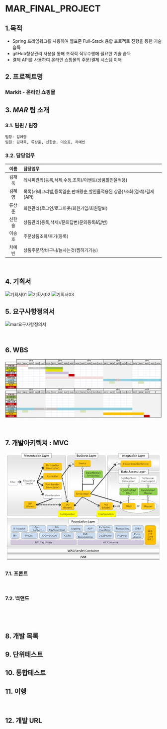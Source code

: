 # MAR_FINAL_PROJECT

## 1.목적  
* Spring 프레임워크를 사용하여 웹표준 Full-Stack 융합 프로젝트 진행을 통한 기술 습득
* gitHub형상관리 사용을 통해 조직적 직무수행에 필요한 기술 습득
* 결제 API를 사용하여 온라인 쇼핑몰의 주문/결제 시스템 이해  


## 2. 프로젝트명  
### Markit - 온라인 쇼핑몰


## 3. *MAR* 팀 소개
### 3.1. 팀원 /  팀장
```
팀장: 김혜영   
팀원: 김재욱, 류상준, 신한솔, 이승호, 차예빈
```

### 3.2. 담당업무
|이름|담당업무|
|:-------:|:-------|
|김재욱  | 레시피관리(등록,삭제,수정,조회)/이벤트(상품할인율적용)                   |
|김혜영  | 목록(카테고리별,등록일순,판매량순,할인율적용된 상품)/조회(검색)/결제(API) |
|류상준  | 회원관리(로그인/로그아웃/회원가입/회원탈퇴)                              |
|신한솔  | 상품관리(등록,삭제)/문의답변(문의등록&답변)                              |
|이승호  | 주문상품조회/후기(등록)                                                  |
|차예빈  | 상품주문/장바구니/늘사는것(찜하기기능)                                   |


​
## 4. 기획서

![기획서01](https://user-images.githubusercontent.com/72611381/115550443-d2ee2e00-a2e4-11eb-9953-c85149066b4a.jpg)
![기획서02](https://user-images.githubusercontent.com/72611381/115550113-6ecb6a00-a2e4-11eb-9b09-a9cecb3ef04a.png)
![기획서03](https://user-images.githubusercontent.com/72611381/115550126-70952d80-a2e4-11eb-8a23-3147edd3f66e.png)




## 5. 요구사항정의서

![mar요구사항정의서](https://user-images.githubusercontent.com/72611381/115550595-fe711880-a2e4-11eb-8eea-4fa038c40df4.png)

​

## 6. WBS

![April_WBS](https://github.com/HYKim8/April/blob/master/aprilPrj/src/main/webapp/WEB-INF/doc/April_WBS.png "April_WBS")

​

## 7. 개발아키텍쳐 : MVC

![April_WBS](https://github.com/HYKim8/April/blob/master/aprilPrj/src/main/webapp/WEB-INF/doc/April_MVC.png "April_MVC")

### 7.1. 프론트

​

### 7.2. 백앤드 

​

​

## 8. 개발 목록

## 9. 단위테스트

## 10. 통합테스트

## 11. 이행

​

## 12. 개발 URL 
